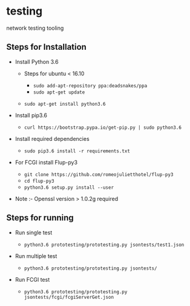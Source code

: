 # testing
network testing tooling

Steps for Installation
----------------------
- Install Python 3.6
  - Steps for ubuntu < 16.10
    - `sudo add-apt-repository ppa:deadsnakes/ppa`
    - `sudo apt-get update`

  - `sudo apt-get install python3.6`

- Install pip3.6
  - `curl https://bootstrap.pypa.io/get-pip.py | sudo python3.6`

- Install required dependencies
  - `sudo pip3.6 install -r requirements.txt`

- For FCGI install Flup-py3
  - `git clone https://github.com/romeojulietthotel/flup-py3`
  - `cd flup-py3`
  - `python3.6 setup.py install --user`

- Note :- Openssl version > 1.0.2g required


Steps for running
------------------
  - Run single test
    - `python3.6 prototesting/prototesting.py jsontests/test1.json`

  - Run multiple test
    - `python3.6 prototesting/prototesting.py jsontests/`

  - Run FCGI test
    - `python3.6 prototesting/prototesting.py jsontests/fcgi/fcgiServerGet.json`
